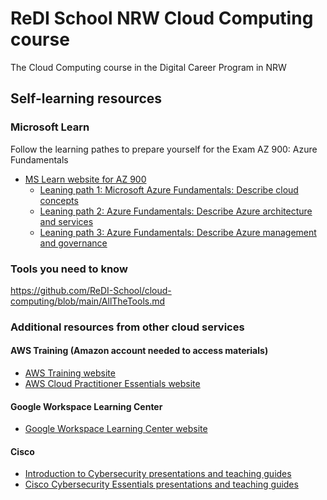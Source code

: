 # ReDI School NRW Cloud Computing course
The Cloud Computing course in the Digital Career Program in NRW

## Self-learning resources
### Microsoft Learn
Follow the learning pathes to prepare yourself for the Exam AZ 900: Azure Fundamentals
- [MS Learn website for AZ 900](https://learn.microsoft.com/en-us/certifications/exams/az-900/)
  - [Leaning path 1: Microsoft Azure Fundamentals: Describe cloud concepts](https://learn.microsoft.com/en-us/training/paths/microsoft-azure-fundamentals-describe-cloud-concepts/)
  - [Leaning path 2: Azure Fundamentals: Describe Azure architecture and services](https://learn.microsoft.com/en-us/training/paths/azure-fundamentals-describe-azure-architecture-services/)
  - [Leaning path 3: Azure Fundamentals: Describe Azure management and governance](https://learn.microsoft.com/en-us/training/paths/describe-azure-management-governance/)

### Tools you need to know
https://github.com/ReDI-School/cloud-computing/blob/main/AllTheTools.md

### Additional resources from other cloud services
#### AWS Training (Amazon account needed to access materials)
- [AWS Training website](https://www.aws.training/)
- [AWS Cloud Practitioner Essentials website](https://www.aws.training/Details/eLearning?id=60697)

#### Google Workspace Learning Center
- [Google Workspace Learning Center website](https://support.google.com/a/users/?hl=en#topic=)

#### Cisco
- [Introduction to Cybersecurity presentations and teaching guides](https://redischool1.sharepoint.com/:f:/r/sites/CloudComputing-Teachers/Freigegebene%20Dokumente/Teachers/Teaching_Materials/2022_Spring/Cisco_Introduction%20to%20Cybersecurity?csf=1&web=1&e=gQwd3b)
- [Cisco Cybersecurity Essentials presentations and teaching guides](https://redischool1.sharepoint.com/:f:/r/sites/CloudComputing-Teachers/Freigegebene%20Dokumente/Teachers/Teaching_Materials/2022_Spring/Cisco_Cybersecurity_Essentials?csf=1&web=1&e=MWmQov)
